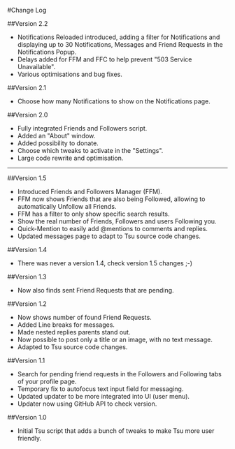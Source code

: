 #Change Log

##Version 2.2

- Notifications Reloaded introduced, adding a filter for Notifications and displaying up to 30 Notifications, Messages and Friend Requests in the Notifications Popup.
- Delays added for FFM and FFC to help prevent "503 Service Unavailable".
- Various optimisations and bug fixes.

##Version 2.1

- Choose how many Notifications to show on the Notifications page.

##Version 2.0

- Fully integrated Friends and Followers script.
- Added an "About" window.
- Added possibility to donate.
- Choose which tweaks to activate in the "Settings".
- Large code rewrite and optimisation.

---

##Version 1.5

- Introduced Friends and Followers Manager (FFM).
- FFM now shows Friends that are also being Followed, allowing to automatically Unfollow all Friends.
- FFM has a filter to only show specific search results.
- Show the real number of Friends, Followers and users Following you.
- Quick-Mention to easily add @mentions to comments and replies.
- Updated messages page to adapt to Tsu source code changes.

##Version 1.4

- There was never a version 1.4, check version 1.5 changes ;-)

##Version 1.3

- Now also finds sent Friend Requests that are pending.

##Version 1.2

- Now shows number of found Friend Requests.
- Added Line breaks for messages.
- Made nested replies parents stand out.
- Now possible to post only a title or an image, with no text message.
- Adapted to Tsu source code changes.

##Version 1.1

- Search for pending friend requests in the Followers and Following tabs of your profile page.
- Temporary fix to autofocus text input field for messaging.
- Updated updater to be more integrated into UI (user menu).
- Updater now using GitHub API to check version.

##Version 1.0

- Initial Tsu script that adds a bunch of tweaks to make Tsu more user friendly.